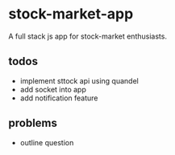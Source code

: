 # stock-market-app
A full stack js app for stock-market enthusiasts.


## todos
* implement sttock api using quandel
* add socket into app
* add notification feature

## problems
* outline question
